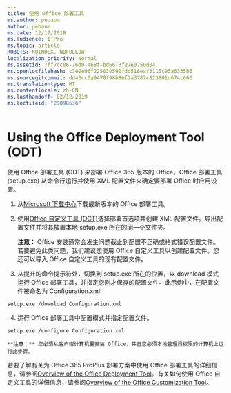 ```yaml
---
title: 使用 Office 部署工具
ms.author: pebaum
author: pebaum
ms.date: 12/17/2018
ms.audience: ITPro
ms.topic: article
ROBOTS: NOINDEX, NOFOLLOW
localization_priority: Normal
ms.assetid: 7ff7cc06-76d0-468f-bd66-3f2760750d04
ms.openlocfilehash: c7e0e96f225030590fdd516eaf3115c93a6335b6
ms.sourcegitcommit: dd43cc0a9470f98b8ef2a3787c823801d674c666
ms.translationtype: MT
ms.contentlocale: zh-CN
ms.lasthandoff: 02/12/2019
ms.locfileid: "29898636"
---
```

# <a name="using-the-office-deployment-tool-odt"></a>Using the Office Deployment Tool (ODT)

使用 Office 部署工具 (ODT) 来部署 Office 365 版本的 Office。Office 部署工具 (setup.exe) 从命令行运行并使用 XML 配置文件来确定要部署 Office 时应用设置。
  
1. 从[Microsoft 下载中心](http://go.microsoft.com/fwlink/p/?LinkID=626065)下载最新版本的 Office 部署工具。
    
2. 使用[Office 自定义工具 (OCT)](https://config.office.com)选择部署首选项并创建 XML 配置文件。导出配置文件并将其放置本地 setup.exe 所在的同一个文件夹。 
    
    **注意：** Office 安装通常会发生问题截止到配置不正确或格式错误配置文件。若要避免此类问题，我们建议您使用 Office 自定义工具以创建配置文件。您还可以导入 Office 自定义工具的现有配置文件。 
    
3. 从提升的命令提示符处，切换到 setup.exe 所在的位置，以 download 模式运行 Office 部署工具，并指定您刚才保存的配置文件。此示例中，在配置文件被命名为 Configuration.xml:
    
  ```
  setup.exe /download Configuration.xml  
  ```

4. 运行 Office 部署工具中配置模式并指定配置文件。
    
  ```
  setup.exe /configure Configuration.xml
  ```

    **注意：** 您必须从客户端计算机要安装 Office，并且您必须本地管理员权限的计算机上运行此步骤。 
    
若要了解有关为 Office 365 ProPlus 部署方案中使用 Office 部署工具的详细信息，请参阅[Overview of the Office Deployment Tool](https://docs.microsoft.com/deployoffice/overview-of-the-office-2016-deployment-tool)。有关如何使用 Office 自定义工具的详细信息，请参阅[Overview of the Office Customization Tool](https://docs.microsoft.com/DeployOffice/overview-of-the-office-customization-tool-for-click-to-run)。
  

